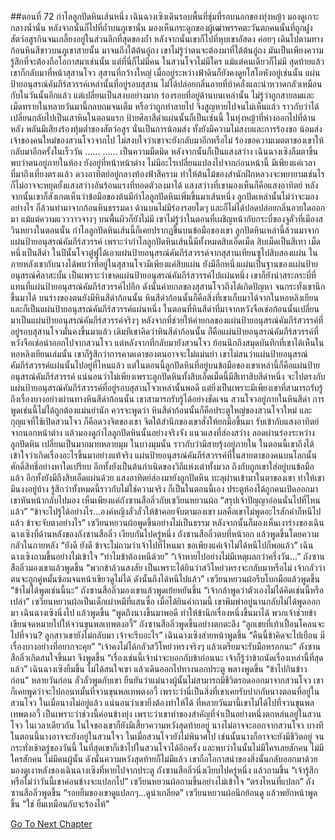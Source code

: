 ##ตอนที่ 72 กำไลลูกปัดหินเส้นหนึ่ง
เฉินฉางเซิงเดินรอบพื้นที่ชุ่มที่รอบนอกของทุ่งหญ้า มองดูเกาะกลางน้ำนั่น หลังจากนั้นก็ไปที่ถ้ำบนภูเขานั่น มองเห็นกระดูกของผู้เฒ่าพรรคตะวันตกคนนั้นที่ถูกฝูงสัตว์อสูรกินจนเกลี้ยงอยู่ในส่วนลึกที่สุดของถ้ำ
หลังจากนั้นเขาก็ไปที่หุบเขาอัสดง ค่อยๆ เดินไปตามทางก้อนหินสีขาวบนภูเขาสายนั้น มาจนถึงใต้ต้นอู๋ถง
เขาไม่รู้ว่าตนจะต้องมาที่ใต้ต้นอู๋ถง มันเป็นเพียงความรู้สึกที่จะต้องถือโอกาสมาเช่นนั้น
แต่ที่นี่ก็ไม่มีคน
ในสวนโจวไม่มีใคร
แม้แต่คนเดียวก็ไม่มี
สุดท้ายแล้วเขาก็กลับมาที่หน้าสุสานโจว สุสานที่กว้างใหญ่ เมื่ออยู่ระหว่างฟ้าดินก็ยังคงดูยโสโอหังอยู่เช่นนั้น แผ่นป้ายอนุสรณ์คัมภีร์สวรรค์เหล่านั้นที่อยู่รอบสุสาน ไม่ได้ปล่อยกลิ่นอายที่บ้าคลั่งและน่าหวาดกลัวเหมือนกับในวันนั้นอีกแล้ว แต่เปลี่ยนเป็นสงบอย่างมาก ร่องรอยที่อยู่ด้านบนเหล่านั้น ไม่รู้ว่าถูกสายลมและเม็ดทรายในหลายวันมานี้กลบถมจนเต็ม หรือว่าถูกทำลายไป จึงสูญหายไปจนไม่เห็นแล้ว ราวกับว่าได้เปลี่ยนกลับไปเป็นเสาหินในตอนแรก
ป้ายศิลาสีดำแผ่นนั้นก็เป็นเช่นนี้ ในทุ่งหญ้าที่ห่างออกไปที่ด้านหลัง พลันมีเสียงร้องทุ้มต่ำของสัตว์อสูร
นั่นเป็นการน้อมส่ง ทั้งยังมีความไม่สงบและการร้องขอ
น้อมส่งเจ้าของคนใหม่ของสวนโจวจากไป ไม่สงบใจว่าเขาจะยังกลับมาอีกหรือไม่ ร้องขอความเมตตาของเขาให้กลับมาอีกครั้งในเร็ววัน
......
......
เป็นความมืดมิด หลังจากนั้นก็เป็นแสงสว่าง
เฉินฉางเซิงลืมตาขึ้น พบว่าตนอยู่ภายในห้อง ยังอยู่ที่หน้าหน้าต่าง ไม่มีอะไรเปลี่ยนแปลงไปจากก่อนหน้านี้
มีเพียงแค่เวลาที่มาถึงเที่ยงตรงแล้ว ดวงอาทิตย์อยู่กลางท้องฟ้าสีคราม ทำให้ต้นไม้ของสำนักฝึกหลวงจะพยายามเช่นไร ก็ไม่อาจจะหยุดยั้งแสงสว่างอันร้อนแรงที่ทอดตัวลงมาได้
แสงสว่างที่เขามองเห็นก็คือแสงอาทิตย์
หลังจากนั้นเขาก็สังเกตเห็นว่าข้อมือของต้นมีกำไลลูกปัดหินเพิ่มขึ้นมาเส้นหนึ่ง
ลูกปัดเหล่านั้นไม่ว่าจะมองอย่างไร ก็ล้วนทำมาจากก้อนหินธรรมดา ด้านบนไม่มีร่องรอยใดๆ และก็ไม่ได้ปลดปล่อยกลิ่นอายใดออกมา แม้แต่ความแวววาวจางๆ บนพื้นผิวก็ยังไม่มี
เขาไม่รู้ว่าในตอนที่เผชิญหน้ากับกระบี่ของจูลั่วที่เมืองสวินหยางในตอนนั้น กำไลลูกปัดหินเส้นนี้ก็เคยปรากฏขึ้นบนข้อมือของเขา
ลูกปัดหินเหล่านี้ล้วนมาจากแผ่นป้ายอนุสรณ์คัมภีร์สวรรค์
เพราะว่ากำไลลูกปัดหินเส้นนี้มีทั้งหมดสิบเอ็ดเม็ด สิบเม็ดเป็นสีเทา เม็ดหนึ่งเป็นสีดำ
ในปีนั้นโจวตู๋ฟูได้เอาแผ่นป้ายอนุสรณ์คัมภีร์สวรรค์จากสุสานเทียนซูไปสิบสองแผ่น ในภายหลังเขากับนางได้พบว่าที่อยู่ในสุสานโจวมีเพียงแค่สิบแผ่น ยังมีอีกหนึ่งแผ่นเป็นฐานของแผ่นป้ายอนุสรณ์ศิลาสะบั้น
เป็นเพราะว่าขาดแผ่นป้ายอนุสรณ์คัมภีร์สวรรค์ไปแผ่นหนึ่ง เขาก็ยังนำสระกระบี่ที่แทนที่แผ่นป้ายอนุสรณ์คัมภีร์สวรรค์ไปอีก ดังนั้นค่ายกลของสุสานโจวถึงได้เกิดปัญหา จนกระทั่งเขานึกขึ้นมาได้ บนร่างของตนยังมีหินสีดำก้อนนั้น
หินสีดำก้อนนั้นก็คือสิ่งที่เขาเก็บมาได้จากในหอหลิงเยียน และก็เป็นแผ่นป้ายอนุสรณ์คัมภีร์สวรรค์แผ่นหนึ่ง
ในตอนที่หินสีดำที่มาจากหวังจือเช่อก้อนนั้นเปลี่ยนมาเป็นแผ่นป้ายอนุสรณ์คัมภีร์สวรรค์จริงๆ หลังจากที่ช่วยให้ค่ายกลของแผ่นป้ายอนุสรณ์คัมภีร์สวรรค์ที่อยู่รอบสุสานโจวมั่นคงขึ้นมาแล้ว เดิมทีเขาคิดว่าหินสีดำก้อนนั้น ก็คือแผ่นป้ายอนุสรณ์คัมภีร์สวรรค์ที่หวังจือเช่อนำออกไปจากสวนโจว แต่หลังจากที่กลับมายังสวนโจว ย้อนนึกถึงสมุดบันทึกที่เขาได้เห็นในหอหลิงเยียนเล่มนั้น เขาก็รู้สึกว่าการคาดเดาของตนอาจจะไม่แม่นยำ
เขาไม่สนว่าแผ่นป้ายอนุสรณ์คัมภีร์สวรรค์แผ่นนั้นไปอยู่ที่ไหนแล้ว แต่ในตอนนี้ลูกปัดหินที่อยู่บนข้อมือของเขาเหล่านี้ก็คือแผ่นป้ายอนุสรณ์คัมภีร์สวรรค์
แน่นอนว่าไม่เพียงเพราะลูกปัดหินทั้งสิบเอ็ดเม็ดนี้มีสีเทาสิบสีดำหนึ่ง จะไปตรงกับแผ่นป้ายอนุสรณ์คัมภีร์สวรรค์ที่อยู่รอบสุสานโจวเหล่านั้นพอดี แต่ยิ่งเป็นเพราะมีเพียงเขาที่สามารถรับรู้ถึงเรื่องบางอย่างผ่านทางหินสีดำก้อนนั้น
เขาสามารถรับรู้ได้อย่างชัดเจน สวนโจวอยู่ภายในหินสีดำ
การพูดเช่นนี้ไม่ได้ถูกต้องแม่นยำนัก ควรจะพูดว่า หินสีดำก้อนนั้นก็คือประตูใหญ่ของสวนโจวใหม่ และกุญแจที่ใช้เปิดสวนโจว ก็คือดวงจิตของเขา
จิตใต้สำนึกของเขาสั่งให้ยกมือขึ้นมา รับเข้ากับแสงอาทิตย์จากนอกหน้าต่าง แล้วมองดูกำไลลูกปัดหินนั้นอย่างจริงจัง
แนวแสงที่ส่องสว่าง ลอดผ่านร่องระหว่างลูกปัดหิน เปลี่ยนเป็นมากมายหลายมุม ในบางมุมนั้น ราวกับว่ามีสายรุ้งอยู่ภายใน
ในตอนนี้เขาถึงได้เข้าใจว่าเกิดเรื่องอะไรขึ้นมาอย่างแท้จริง
แผ่นป้ายอนุสรณ์คัมภีร์สวรรค์ที่ในสายตาของคนบนโลกนั้นศักดิ์สิทธิ์อย่างหาใดเปรียบ อีกทั้งยังเป็นต้นกำเนิดของวิถีแห่งเต๋าทั้งมวล ถึงกับถูกเขาใส่อยู่บนข้อมือแล้ว
อีกทั้งยังมีถึงสิบเอ็ดแผ่นด้วย
แสงอาทิตย์ส่องมายังลูกปัดหิน ทะลุผ่านเข้ามาในตาของเขา ทำให้เขามึนงงอยู่บ้าง รู้สึกว่าทั้งหมดนี้ราวกับไม่ใช่ความจริง
ก็เป็นในตอนนี้เอง ประตูห้องได้ถูกคนเปิดออกมา
เขาหันหน้ากลับไปมอง เห็นเพียงแค่ถังซานสือลิ่วกับเซวียนหยวนผ้อ
“สรุปเจ้าปัญญาอ่อนนั่นไปที่ไหนแล้ว”
“ข้าจะไปรู้ได้อย่างไร...องค์หญิงลั่วลั่วให้ข้าคอยจับตามองเขา ผลคือเขาไม่พูดอะไรสักคำก็หนีไปแล้ว ข้าจะจับตาอย่างไร”
เซวียนหยวนผ้อพูดขึ้นอย่างไม่เป็นธรรม หลังจากนั้นก็มองเห็นเงาร่างของเฉินฉางเซิงที่ด้านหลังของถังซานสือลิ่ว
เงียบกันไปครู่หนึ่ง ถังซานสือลิ่วตบที่หน้าอก แล้วพูดขึ้นโดยความกลัวในภายหลัง “ยังดี ยังดี ข้าจะไม่ถามว่าเจ้าไปที่ไหนมา ขอเพียงแค่เจ้าไม่ได้หนีไปก็พอแล้ว”
เฉินฉางเซิงถามขึ้นอย่างไม่เข้าใจ “ทำไมข้าต้องหนีด้วย”
“เจ้าหายไปอย่างไม่มีเหตุผลกว่าครึ่งวัน...”
ถังซานสือลิ่วมองเขาแล้วพูดขึ้น “พวกข้าล้วนสงสัย เป็นเพราะได้ยินว่าสวีโหย่วหรงจะกลับมาหรือไม่ เจ้ากลัวว่าตนจะถูกคู่หมั้นซ้อมจนหน้าเขียวดูไม่ได้ ดังนั้นถึงได้หนีไปแล้ว”
เซวียนหยวนผ้อรีบโบกมือแล้วพูดขึ้น “ข้าไม่ได้พูดเช่นนี้นะ”
ถังซานสือลิ่วมองเขาแล้วพูดเย้ยหยันขึ้น “เจ้ากล้าพูดว่าตัวเองไม่ได้คิดเช่นนี้หรือเปล่า”
เซวียนหยวนผ้อเป็นเด็กเผ่าหมีที่แสนซื่อ เมื่อได้ยินคำถามนี้ เขาพึมพำอยู่นานกลับไม่ได้พูดออกมา
เฉินฉางเซิงนิ่งไป แล้วพูดขึ้น “พูดถึงนางขึ้นมาพอดี ทำให้ข้านึกเรื่องหนึ่งขึ้นมาได้ พวกเจ้าช่วยข้าเขียนจดหมายไปให้จวนขุนพลเทพตงอวี้”
ถังซานสือลิ่วพูดขึ้นอย่างตกตะลึง “ลูกเขยที่เท้าเปื้อนโคลนจะไปที่จวน? ลูกสาวเขายังไม่กลับมา เจ้าจะรีบอะไร”
เฉินฉางเซิงส่ายหน้าพูดขึ้น “คืนนี้ข้าคิดจะไปเยือน มีเรื่องบางอย่างที่อยากจะคุย”
“เจ้าคงไม่ได้กลัวสวีโหย่วหรงจริงๆ แล้วเตรียมจะรับมือหรอกนะ”
ถังซานสือลิ่วเกิดสนใจขึ้นมา จึงพูดขึ้น “เรื่องเช่นนี้เจ้าน่าจะบอกกับข้าก่อนนะ เจ้าก็รู้ว่าข้าถนัดเรื่องเหล่านี้ที่สุดแล้ว”
เฉินฉางเซิงยิ้มขึ้น ไม่ได้สนใจเขา แล้วเดินออกไปทางนอกประตู พลางพูดขึ้น “ข้าไปกินข้าวก่อน”
หลายวันก่อน ลั่วลั่วพูดกับเขา ยืนยันว่าแม่นางผู้นั้นไม่สามารถมีชีวิตรอดออกมาจากสวนโจว เขาก็เคยพูดว่าจะไปถอนหมั้นที่จวนขุนพลเทพตงอวี้ เพราะว่านี่เป็นสิ่งที่เขาเคยรับปากกับนางตอนที่อยู่ในสวนโจว ในเมื่อนางไม่อยู่แล้ว แน่นอนว่าเขายิ่งต้องทำให้ได้ ที่หลายวันมานี้เขาไม่ได้ไปที่จวนขุนพลเทพตงอวี้ เป็นเพราะว่าช่วงนี้ค่อนข้างยุ่ง เพราะว่าเขาทำของสำคัญที่จำเป็นอย่างหนึ่งตกหล่นอยู่ในสวนโจว ในเวลาเดียวกัน ในใจของเขาก็ยังมีเสี้ยวความหวังสุดท้ายอยู่
นางไม่อาจจะออกจากสวนโจว บางทีในตอนนี้นางอาจจะยังอยู่ในสวนโจว ในเมื่อสวนโจวยังไม่พินาศไป เช่นนั้นนางก็อาจจะยังมีชีวิตอยู่
จนกระทั่งเช้าตรู่ของวันนี้ ในที่สุดเขาก็เข้าไปในสวนโจวได้อีกครั้ง และพบว่าในนั้นไม่มีใครเลยสักคน ไม่มีใครสักคน ไม่มีคนผู้นั้น ดังนั้นความหวังสุดท้ายก็ไม่มีแล้ว
เขาถือโอกาสนำของสิ่งนั้นกลับออกมาด้วย
มองดูเงาหลังของเฉินฉางเซิงที่หายไปจากประตู ถังซานสือลิ่วนิ่งเงียบไปครู่หนึ่ง แล้วถามขึ้น “เจ้ารู้สึกหรือไม่ว่าวันนี้เขาค่อนข้างจะแปลกไป”
เซวียนหยวนผ้อถามขึ้นอย่างไม่เข้าใจ “ตรงไหนที่แปลก”
ถังซานสือลิ่วพูดขึ้น “รอยยิ้มของเขาดูแปลกๆ...ดูน่าเกลียด”
เซวียนหยวนผ้อนึกย้อนดู แล้วพยักหน้าพูดขึ้น “ใช่ ยิ้มเหมือนกับจะร้องไห้”


[Go To Next Chapter]( ./504.md)
